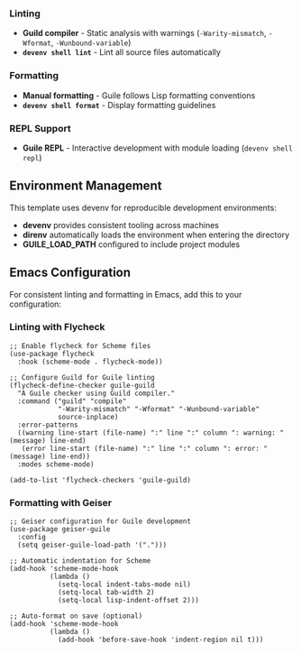 ### Linting
- **Guild compiler** - Static analysis with warnings (`-Warity-mismatch`, `-Wformat`, `-Wunbound-variable`)
- **`devenv shell lint`** - Lint all source files automatically

### Formatting
- **Manual formatting** - Guile follows Lisp formatting conventions
- **`devenv shell format`** - Display formatting guidelines

### REPL Support
- **Guile REPL** - Interactive development with module loading (`devenv shell repl`)

## Environment Management

This template uses devenv for reproducible development environments:

- **devenv** provides consistent tooling across machines
- **direnv** automatically loads the environment when entering the directory
- **GUILE_LOAD_PATH** configured to include project modules

## Emacs Configuration

For consistent linting and formatting in Emacs, add this to your configuration:

### Linting with Flycheck
```elisp
;; Enable flycheck for Scheme files
(use-package flycheck
  :hook (scheme-mode . flycheck-mode))

;; Configure Guild for Guile linting
(flycheck-define-checker guile-guild
  "A Guile checker using Guild compiler."
  :command ("guild" "compile" 
            "-Warity-mismatch" "-Wformat" "-Wunbound-variable"
            source-inplace)
  :error-patterns
  ((warning line-start (file-name) ":" line ":" column ": warning: " (message) line-end)
   (error line-start (file-name) ":" line ":" column ": error: " (message) line-end))
  :modes scheme-mode)

(add-to-list 'flycheck-checkers 'guile-guild)
```

### Formatting with Geiser
```elisp
;; Geiser configuration for Guile development
(use-package geiser-guile
  :config
  (setq geiser-guile-load-path '(".")))

;; Automatic indentation for Scheme
(add-hook 'scheme-mode-hook
          (lambda ()
            (setq-local indent-tabs-mode nil)
            (setq-local tab-width 2)
            (setq-local lisp-indent-offset 2)))

;; Auto-format on save (optional)
(add-hook 'scheme-mode-hook
          (lambda ()
            (add-hook 'before-save-hook 'indent-region nil t)))
